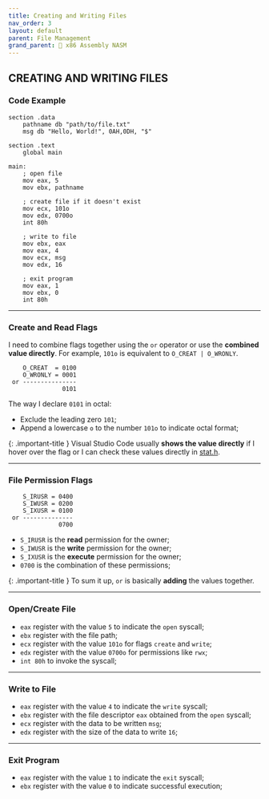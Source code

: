 ```yaml
---
title: Creating and Writing Files
nav_order: 3
layout: default
parent: File Management
grand_parent: 🔲 x86 Assembly NASM
---
```


## **CREATING AND WRITING FILES**

### **Code Example**

```
section .data
    pathname db "path/to/file.txt"
    msg db "Hello, World!", 0AH,0DH, "$"

section .text
    global main

main:
    ; open file
    mov eax, 5
    mov ebx, pathname

    ; create file if it doesn't exist
    mov ecx, 101o
    mov edx, 0700o
    int 80h

    ; write to file
    mov ebx, eax
    mov eax, 4
    mov ecx, msg
    mov edx, 16

    ; exit program
    mov eax, 1
    mov ebx, 0
    int 80h
```

----

### **Create and Read Flags**

I need to combine flags together using the `or` operator or use the **combined value directly**. For example, `101o` is equivalent to `O_CREAT | O_WRONLY`.

```
    O_CREAT  = 0100
    O_WRONLY = 0001
 or ---------------
               0101
```

The way I declare `0101` in octal:
- Exclude the leading zero `101`;
- Append a lowercase `o` to the number `101o` to indicate octal format;

{: .important-title }
Visual Studio Code usually **shows the value directly** if I hover over the flag or I can check these values directly in [stat.h](https://man7.org/linux/man-pages/man0/sys_stat.h.0p.html).

----

### **File Permission Flags**

```
    S_IRUSR = 0400
    S_IWUSR = 0200
    S_IXUSR = 0100
 or --------------
              0700
```

- `S_IRUSR` is the **read** permission for the owner;
- `S_IWUSR` is the **write** permission for the owner;
- `S_IXUSR` is the **execute** permission for the owner;
- `0700` is the combination of these permissions;

{: .important-title }
To sum it up, `or` is basically **adding** the values together. 

----

### **Open/Create File**

- `eax` register with the value `5` to indicate the `open` syscall;
- `ebx` register with the file path;
- `ecx` register with the value `101o` for flags `create` and `write`;
- `edx` register with the value `0700o` for permissions like `rwx`;
- `int 80h` to invoke the syscall;

----

### **Write to File**

- `eax` register with the value `4` to indicate the `write` syscall;
- `ebx` register with the file descriptor `eax` obtained from the `open` syscall;
- `ecx` register with the data to be written `msg`;
- `edx` register with the size of the data to write `16`;

----

### **Exit Program**
- `eax` register with the value `1` to indicate the `exit` syscall;
- `ebx` register with the value `0` to indicate successful execution;